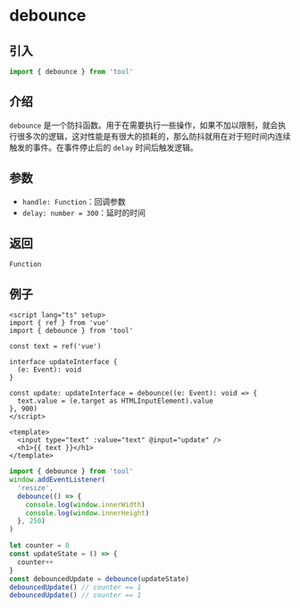 # debounce

## 引入

```ts
import { debounce } from 'tool'
```

## 介绍

`debounce` 是一个防抖函数。用于在需要执行一些操作，如果不加以限制，就会执行很多次的逻辑，这对性能是有很大的损耗的，那么防抖就用在对于短时间内连续触发的事件。在事件停止后的 `delay` 时间后触发逻辑。

## 参数

- `handle: Function`：回调参数
- `delay: number = 300`：延时的时间

## 返回

`Function`

## 例子

```vue
<script lang="ts" setup>
import { ref } from 'vue'
import { debounce } from 'tool'

const text = ref('vue')

interface updateInterface {
  (e: Event): void
}

const update: updateInterface = debounce((e: Event): void => {
  text.value = (e.target as HTMLInputElement).value
}, 900)
</script>

<template>
  <input type="text" :value="text" @input="update" />
  <h1>{{ text }}</h1>
</template>
```

```ts
import { debounce } from 'tool'
window.addEventListener(
  'resize',
  debounce(() => {
    console.log(window.innerWidth)
    console.log(window.innerHeight)
  }, 250)
)

let counter = 0
const updateState = () => {
  counter++
}
const debouncedUpdate = debounce(updateState)
debouncedUpdate() // counter == 1
debouncedUpdate() // counter == 1
```
